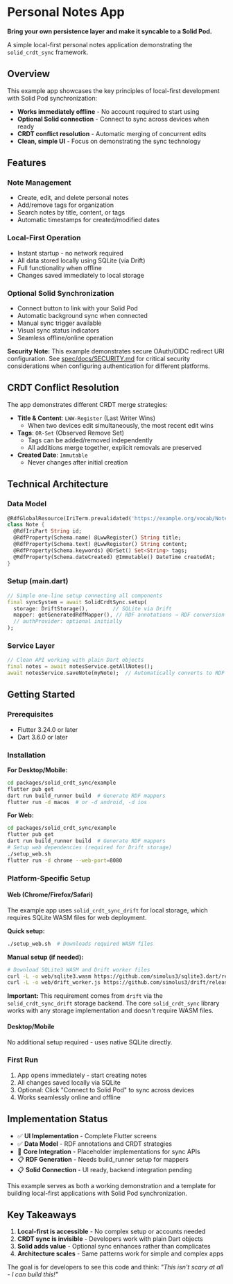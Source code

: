 # Personal Notes App

**Bring your own persistence layer and make it syncable to a Solid Pod.**

A simple local-first personal notes application demonstrating the `solid_crdt_sync` framework.

## Overview

This example app showcases the key principles of local-first development with Solid Pod synchronization:

- **Works immediately offline** - No account required to start using
- **Optional Solid connection** - Connect to sync across devices when ready
- **CRDT conflict resolution** - Automatic merging of concurrent edits
- **Clean, simple UI** - Focus on demonstrating the sync technology

## Features

### Note Management
- Create, edit, and delete personal notes
- Add/remove tags for organization 
- Search notes by title, content, or tags
- Automatic timestamps for created/modified dates

### Local-First Operation
- Instant startup - no network required
- All data stored locally using SQLite (via Drift)
- Full functionality when offline
- Changes saved immediately to local storage

### Optional Solid Synchronization
- Connect button to link with your Solid Pod
- Automatic background sync when connected
- Manual sync trigger available
- Visual sync status indicators
- Seamless offline/online operation

**Security Note:** This example demonstrates secure OAuth/OIDC redirect URI configuration. See [spec/docs/SECURITY.md](../../../spec/docs/SECURITY.md) for critical security considerations when configuring authentication for different platforms.

## CRDT Conflict Resolution

The app demonstrates different CRDT merge strategies:

- **Title & Content**: `LWW-Register` (Last Writer Wins)
  - When two devices edit simultaneously, the most recent edit wins
- **Tags**: `OR-Set` (Observed Remove Set)  
  - Tags can be added/removed independently
  - All additions merge together, explicit removals are preserved
- **Created Date**: `Immutable`
  - Never changes after initial creation

## Technical Architecture

### Data Model
```dart
@RdfGlobalResource(IriTerm.prevalidated('https://example.org/vocab/Note'), IriStrategy())
class Note {
  @RdfIriPart String id;
  @RdfProperty(Schema.name) @LwwRegister() String title;
  @RdfProperty(Schema.text) @LwwRegister() String content;  
  @RdfProperty(Schema.keywords) @OrSet() Set<String> tags;
  @RdfProperty(Schema.dateCreated) @Immutable() DateTime createdAt;
}
```

### Setup (main.dart)
```dart
// Simple one-line setup connecting all components
final syncSystem = await SolidCrdtSync.setup(
  storage: DriftStorage(),        // SQLite via Drift
  mapper: getGeneratedRdfMapper(), // RDF annotations → RDF conversion
  // authProvider: optional initially
);
```

### Service Layer
```dart
// Clean API working with plain Dart objects
final notes = await notesService.getAllNotes();
await notesService.saveNote(myNote);  // Automatically converts to RDF + syncs
```

## Getting Started

### Prerequisites
- Flutter 3.24.0 or later
- Dart 3.6.0 or later

### Installation

**For Desktop/Mobile:**
```bash
cd packages/solid_crdt_sync/example
flutter pub get
dart run build_runner build  # Generate RDF mappers
flutter run -d macos  # or -d android, -d ios
```

**For Web:**
```bash
cd packages/solid_crdt_sync/example
flutter pub get
dart run build_runner build  # Generate RDF mappers
# Setup web dependencies (required for Drift storage)
./setup_web.sh
flutter run -d chrome --web-port=8080
```

### Platform-Specific Setup

#### Web (Chrome/Firefox/Safari)
The example app uses `solid_crdt_sync_drift` for local storage, which requires SQLite WASM files for web deployment.

**Quick setup:**
```bash
./setup_web.sh  # Downloads required WASM files
```

**Manual setup (if needed):**
```bash
# Download SQLite3 WASM and Drift worker files
curl -L -o web/sqlite3.wasm https://github.com/simolus3/sqlite3.dart/releases/latest/download/sqlite3.wasm
curl -L -o web/drift_worker.js https://github.com/simolus3/drift/releases/latest/download/drift_worker.js
```

**Important:** This requirement comes from `drift` via the `solid_crdt_sync_drift` storage backend. The core `solid_crdt_sync` library works with any storage implementation and doesn't require WASM files.

#### Desktop/Mobile
No additional setup required - uses native SQLite directly.

### First Run
1. App opens immediately - start creating notes
2. All changes saved locally via SQLite
3. Optional: Click "Connect to Solid Pod" to sync across devices
4. Works seamlessly online and offline

## Implementation Status

- ✅ **UI Implementation** - Complete Flutter screens
- ✅ **Data Model** - RDF annotations and CRDT strategies  
- 🚧 **Core Integration** - Placeholder implementations for sync APIs
- 📋 **RDF Generation** - Needs build_runner setup for mappers
- 📋 **Solid Connection** - UI ready, backend integration pending

This example serves as both a working demonstration and a template for building local-first applications with Solid Pod synchronization.

## Key Takeaways

1. **Local-first is accessible** - No complex setup or accounts needed
2. **CRDT sync is invisible** - Developers work with plain Dart objects  
3. **Solid adds value** - Optional sync enhances rather than complicates
4. **Architecture scales** - Same patterns work for simple and complex apps

The goal is for developers to see this code and think: *"This isn't scary at all - I can build this!"*